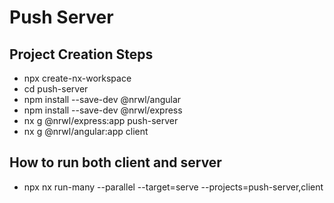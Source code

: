 # Push Server

## Project Creation Steps
- npx create-nx-workspace
- cd push-server
- npm install --save-dev @nrwl/angular
- npm install --save-dev @nrwl/express
- nx g @nrwl/express:app push-server
- nx g @nrwl/angular:app client


## How to run both client and server
- npx nx run-many --parallel --target=serve --projects=push-server,client
